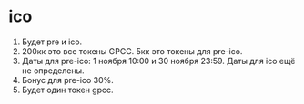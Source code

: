 # ico

1. Будет pre и ico.
2. 200кк это все токены GPCC. 5кк это токены для pre-ico.
3. Даты для pre-ico: 1 ноября 10:00 и 30 ноября 23:59. Даты для ico ещё не определены.
4. Бонус для pre-ico 30%.
5. Будет один токен gpcc.